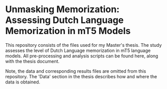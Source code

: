# Unmasking Memorization: Assessing Dutch Language Memorization in mT5 Models

This repository consists of the files used for my Master's thesis. The study assesses the level of Dutch Language memorization in mT5 language models. All pre-processing and analysis scripts can be found here, along with the thesis document.

Note, the data and corresponding results files are omitted from this repository. The 'Data' section in the thesis describes how and where the data is obtained.
